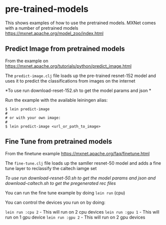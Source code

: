 <!--- Licensed to the Apache Software Foundation (ASF) under one -->
<!--- or more contributor license agreements.  See the NOTICE file -->
<!--- distributed with this work for additional information -->
<!--- regarding copyright ownership.  The ASF licenses this file -->
<!--- to you under the Apache License, Version 2.0 (the -->
<!--- "License"); you may not use this file except in compliance -->
<!--- with the License.  You may obtain a copy of the License at -->

<!---   http://www.apache.org/licenses/LICENSE-2.0 -->

<!--- Unless required by applicable law or agreed to in writing, -->
<!--- software distributed under the License is distributed on an -->
<!--- "AS IS" BASIS, WITHOUT WARRANTIES OR CONDITIONS OF ANY -->
<!--- KIND, either express or implied.  See the License for the -->
<!--- specific language governing permissions and limitations -->
<!--- under the License. -->

# pre-trained-models

This shows examples of how to use the pretrained models. MXNet comes with a number of pretrained models
https://mxnet.apache.org/model_zoo/index.html


## Predict Image from pretrained models

From the example on https://mxnet.apache.org/tutorials/python/predict_image.html


The `predict-image.clj` file loads up the pre-trained resnet-152 model and uses it to predict the classifications from images on the internet

*To use run download-reset-152.sh to get the model params and json *

Run the example with the available leiningen alias:

```
$ lein predict-image
#
# or with your own image:
#
$ lein predict-image <url_or_path_to_image>
```


## Fine Tune from pretrained models

From the finetune example https://mxnet.apache.org/faq/finetune.html

The `fine-tune.clj` file loads up the samller resnet-50 model and adds a fine tune layer to reclassify the caltech iamge set

*To use run download-resnet-50.sh to get the model params and json and download-caltech.sh to get the pregenerated rec files*

You can run the fine tune example by doing `lein run` (cpu)

You can control the devices you run on by doing:

`lein run :cpu 2` - This will run on 2 cpu devices
`lein run :gpu 1` - This will run on 1 gpu device
`lein run :gpu 2` - This will run on 2 gpu devices



